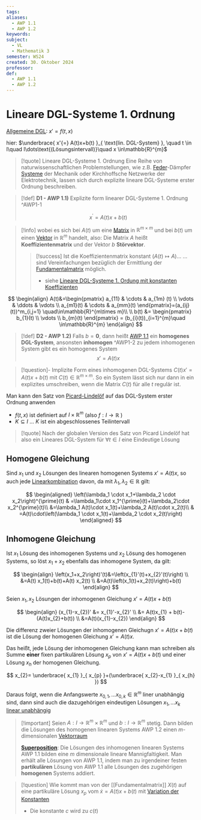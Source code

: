 ```yaml
---
tags: 
aliases:
  - AWP 1.1
  - AWP 1.2
keywords: 
subject:
  - VL
  - Mathematik 3
semester: WS24
created: 30. Oktober 2024
professor: 
def:
  - AWP 1.1
  - AWP 1.2
---
```

 

# Lineare DGL-Systeme 1. Ordnung

[Allgemeine DGL]({MOC}%20DGL.md): $x' = f(t,x)$

hier: $\underbrace{ x'{=} A(t)x+b(t) }_{ \text{lin. DGL-System} }, \quad t \in I\quad I\dots\text{(Lösungsintervall)}\quad x \in\mathbb{R}^{m}$

> [!quote] Lineare DGL-Systeme 1. Ordnung
>Eine Reihe von naturwissenschaftlichen Problemstellungen, wie z.B. [Feder](../../Physik/Federkraft.md)-Dämpfer [Systeme](../../Systemtheorie/Zustandsgleichungen.md) der Mechanik oder Kirchhoffsche Netzwerke der Elektrotechnik, lassen sich durch explizite lineare DGL-Systeme erster Ordnung beschreiben.

> [!def] **D1 - AWP 1.1)** Explizite form linearer DGL-Systeme 1. Ordnung ^AWP1-1
> 
> $$x^{\prime}=A(t) x+b(t) \tag{AWP 1.1}$$

> [!info] wobei es sich bei $A(t)$ um eine [Matrix](Algebra/Matrix.md) in $\mathbb{R}^{m \times m}$ und bei $b(t)$ um einen [Vektor](Algebra/Vektor.md) in $\mathbb{R}^m$ handelt, also:
> Die Matrix $A$ heißt **Koeffizientenmatrix** und der Vektor $b$ **Störvektor**.
> > [!success] Ist die Koeffizientenmatrix konstant ($A(t) \mapsto A$)…
> > … sind Vereinfachungen bezüglich der Ermittlung der [Fundamentalmatrix](Analysis/Fundamentalmatrix.md) möglich.
> > - siehe [Lineare DGL-Systeme 1. Ordung mit konstanten Koeffizienten](Lineare%20DGL-Systeme%201.%20Ordung%20mit%20konstanten%20Koeffizienten.md)

$$
\begin{align}
A(t)&=\begin{pmatrix}
a_{11}  & \cdots & a_{1m} (t) \\
\vdots & \ddots & \vdots \\
a_{m1}(t) & \cdots & a_{mm}(t)
\end{pmatrix}=(a_{ij}(t))^m_{i,j=1} \quad\in\mathbb{R}^{m\times m}\\ \\
b(t) &= \begin{pmatrix}
b_{1}(t) \\
\vdots \\
b_{m}(t)
\end{pmatrix} = (b_{i}(t))_{i=1}^{m}\quad \in\mathbb{R}^{m}
\end{align}
$$


> [!def] **D2 - AWP 1.2)** Falls $b=\mathbf{0}$, dann heißt [AWP 1.1](#^AWP1-1) ein **homogenes DGL-System**, ansonsten **inhomogen** ^AWP1-2
> zu jedem inhomogenen System gibt es ein homogenes System $$x'=A(t)x\tag{AWP 1.2}$$

> [!question]- Implizite Form eines inhomogenen DGL-Systems
> $C(t)x'=A(t)x+b(t)$ mit $C(t) \in \mathbb{R}^{m \times m}$.
> So ein System lässt sich nur dann in ein explizites umschreiben, wenn die Matrix $C(t)$ für alle $t$ regulär ist.

Man kann den Satz von [Picard-Lindelöf](Analysis/Picard-Lindelöf.md) auf das DGL-System erster Ordnung anwenden

- $f(t,x)$ ist definiert auf $I\times \mathbb{R}^m$ (also $f: I \to \mathbb{R}$ )
- $K \subseteq I$ … $K$ ist ein abgeschlossenes Teilintervall

> [!quote] Nach der globalen Version des Satz von Picard Lindelöf hat also ein Lineares DGL-System für $\forall t\in I$ eine Eindeutige Lösung

## Homogene Gleichung

Sind $x_1$ und $x_2$ Lösungen des linearen homogenen Systems $x'=A(t)x$, so auch jede [Linearkombination](Algebra/Linearkombination.md) davon, da mit $\lambda_1, \lambda_2 \in \mathbb{R}$ gilt:

$$
\begin{aligned}
\left(\lambda_1 \cdot x_1+\lambda_2 \cdot x_2\right)^{\prime}(t) & =\lambda_1\cdot x_1^{\prime}(t)+\lambda_2\cdot x_2^{\prime}(t)\\
&=\lambda_1 A(t)\cdot x_1(t)+\lambda_2 A(t)\cdot x_2(t)\\
& =A(t)\cdot\left(\lambda_1 \cdot x_1(t)+\lambda_2 \cdot x_2(t)\right)
\end{aligned}
$$

## Inhomogene Gleichung

Ist $x_1$ Lösung des inhomogenen Systems und $x_2$ Lösung des homogenen Systems, so löst $x_1+x_2$ ebenfalls das inhomogene System, da gilt:

$$
\begin{align}
\left(x_1+x_2\right)'(t)&=\left(x_{1}'(t)+x_{2}'(t)\right) \\
&=A(t) x_1(t)+b(t)+A(t) x_2(t) \\
&=A(t)\left(x_1(t)+x_2(t)\right)+b(t)
\end{align}
$$


Seien $x_{1},x_{2}$ Lösungen der inhomogenen Gleichung $x'=A(t)x+b(t)$

$$
\begin{align}
(x_{1}-x_{2})' &= x_{1}'-x_{2}' \\
&= A(t)x_{1} + b(t)-(A(t)x_{2}+b(t)) \\
&=A(t)(x_{1}-x_{2})
\end{align}
$$

Die differenz zweier Lösungen der inhomogenen Gleichugn $x'= A(t)x+b(t)$ ist die Lösung der homogenen Gleichung $x'=A(t)x$.

Das heißt, jede Lösung der inhomogenen Gleichung kann man schreiben als Summe **einer** fixen partikulären Lösung $x_{p}$ von $x'=A(t)x+b(t)$ und einer Lösung $x_{h}$ der homogenen Gleichung.

$$
x_{2}= \underbrace{ x_{1} }_{ x_{p} }+(\underbrace{ x_{2}-x_{1} }_{ x_{h} })
$$

Daraus folgt, wenn die Anfangswerte $x_{0,1},\dots x_{0,k}\in\mathbb{R}^{m}$ liner unabhängig sind, dann sind auch die dazugehörigen eindeutigen Lösungen $x_{1},\dots x_{k}$ [linear unabhängig](Algebra/Lineare%20Abhängigkeit.md)


> [!important] Seien $A: I \rightarrow \mathbb{R}^m \times \mathbb{R}^m$ und $b: I \rightarrow \mathbb{R}^m$ stetig.
> Dann bilden die Lösungen des homogenen linearen Systems AWP 1.2 einen $m$-dimensionalen [Vektorraum](Algebra/Vektorraum.md)
> 
> **[Superposition](../../Elektrotechnik/Superpositionsprinzip.md)**: Die Lösungen des inhomogenen linearen Systems AWP 1.1 bilden eine $m$ dimensionale lineare Mannigfaltigkeit.
> Man erhält alle Lösungen von AWP 1.1, indem man zu irgendeiner festen **partikulären** Lösung von AWP 1.1 alle Lösungen des zugehörigen **homogenen** Systems addiert.


> [!question] Wie kommt man von der [[Fundamentalmatrix]] $X(t)$ auf eine partikuläre Lösung $x_{p}$ vom $\dot{x}=A(t)x+b(t)$
> mit [Variation der Konstanten](Analysis/Variation%20der%20Konstanten.md)
> - Die konstante $c$ wird zu $c(t)$

